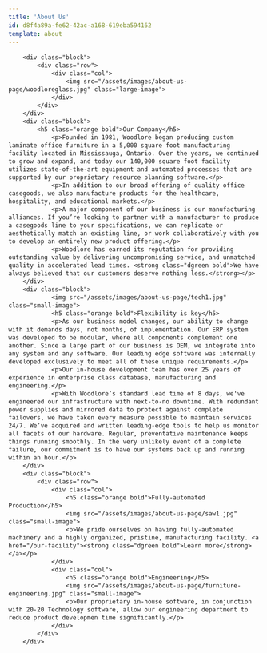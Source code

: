 ```yaml
---
title: 'About Us'
id: d8f4a89a-fe62-42ac-a168-619eba594162
template: about
---
```

<!--<div class="list">-->
        <div class="block">
            <div class="row">
                <div class="col">
                    <img src="/assets/images/about-us-page/woodloreglass.jpg" class="large-image">
                </div>
            </div>
        </div>
        <div class="block">
            <h5 class="orange bold">Our Company</h5>
                <p>Founded in 1981, Woodlore began producing custom laminate office furniture in a 5,000 square foot manufacturing facility located in Mississauga, Ontario. Over the years, we continued to grow and expand, and today our 140,000 square foot facility utilizes state-of-the-art equipment and automated processes that are supported by our proprietary resource planning software.</p>
                <p>In addition to our broad offering of quality office casegoods, we also manufacture products for the healthcare, hospitality, and educational markets.</p>
                <p>A major component of our business is our manufacturing alliances. If you’re looking to partner with a manufacturer to produce a casegoods line to your specifications, we can replicate or aesthetically match an existing line, or work collaboratively with you to develop an entirely new product offering.</p>
                <p>Woodlore has earned its reputation for providing outstanding value by delivering uncompromising service, and unmatched quality in accelerated lead times. <strong class="dgreen bold">We have always believed that our customers deserve nothing less.</strong></p>
        </div>
        <div class="block">
                <img src="/assets/images/about-us-page/tech1.jpg" class="small-image">
                <h5 class="orange bold">Flexibility is key</h5>
                <p>As our business model changes, our ability to change with it demands days, not months, of implementation. Our ERP system was developed to be modular, where all components complement one another. Since a large part of our business is OEM, we integrate into any system and any software. Our leading edge software was internally developed exclusively to meet all of these unique requirements.</p>
                <p>Our in-house development team has over 25 years of experience in enterprise class database, manufacturing and engineering.</p>
                <p>With Woodlore’s standard lead time of 8 days, we've engineered our infrastructure with next-to-no downtime. With redundant power supplies and mirrored data to protect against complete failovers, we have taken every measure possible to maintain services 24/7. We’ve acquired and written leading-edge tools to help us monitor all facets of our hardware. Regular, preventative maintenance keeps things running smoothly. In the very unlikely event of a complete failure, our commitment is to have our systems back up and running within an hour.</p>
        </div>
        <div class="block">
            <div class="row">
                <div class="col">
                    <h5 class="orange bold">Fully-automated Production</h5>
                    <img src="/assets/images/about-us-page/saw1.jpg" class="small-image">
                    <p>We pride ourselves on having fully-automated machinery and a highly organized, pristine, manufacturing facility. <a href="/our-facility"><strong class="dgreen bold">Learn more</strong></a></p>
                </div>
                <div class="col">
                    <h5 class="orange bold">Engineering</h5>
                    <img src="/assets/images/about-us-page/furniture-engineering.jpg" class="small-image">
                    <p>Our proprietary in-house software, in conjunction with 20-20 Technology software, allow our engineering department to reduce product developmen time significantly.</p>
                </div>
            </div>
        </div>
<!--</div>--><!--end of list element-->
